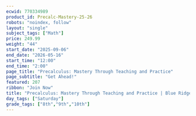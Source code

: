 ```yaml
---
ecwid: 770334989
product_id: Precalc-Mastery-25-26
robots: "noindex, follow"
layout: "single"
subject_tags: ["Math"]
price: 249.99
weight: "44"
start_date: "2025-09-06"
end_date: "2026-05-16"
start_time: "12:00"
end_time: "2:00"
page_title: "Precalculus: Mastery Through Teaching and Practice"
page_subtitle: "Get Ahead!"
featured: 207
ribbon: "Join Now"
title: "Precalculus: Mastery Through Teaching and Practice | Blue Ridge Boost"
day_tags: ["Saturday"]
grade_tags: ["8th","9th","10th"]
---
```

